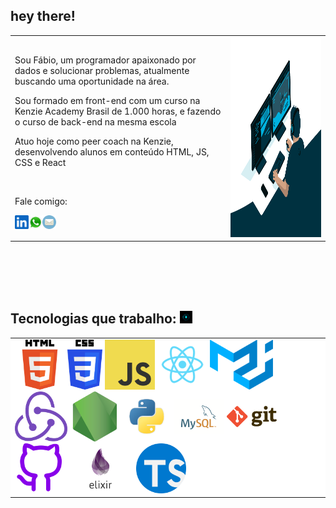 ## hey there!
  <table>
    <tr>
      <td>
          <p>Sou Fábio, um programador apaixonado por dados e solucionar problemas, atualmente buscando uma oportunidade na área.</p>
          <p> Sou formado em front-end com um curso na Kenzie Academy Brasil de 1.000 horas, e fazendo o curso de back-end na mesma escola</p>
          <p>Atuo hoje como peer coach na Kenzie, desenvolvendo alunos em conteúdo HTML, JS, CSS e React</p>
  </br>
          <p>Fale comigo:</p>
          <a href="https://www.linkedin.com/in/f%C3%A1bio-casanova-baa818237/" target="_blank">
          <img align="left" alt="Fabio LinkedIN" width="22px" src="https://raw.githubusercontent.com/fabiojcp/pics/main/linkedin.svg" />
          </a>
          <a href="https://api.whatsapp.com/send?phone=+55+5511930151064&text=Ol%C3%A1!%20Vi%20seu%20portif%C3%B3lio%20na%20internet%20e%20quero%20conhecer%20seus%20servi%C3%A7os">
          <img align="left" alt="Fabio WhatsApp" width="22px" color="green" src="https://raw.githubusercontent.com/fabiojcp/pics/main/whatsapp-logo-icone.png" />
          </a>
          <a href="mailto:fabiojcp88@gmail.com">
          <img align="left" alt="Abhishek Naidu | Twitter" width="22px" src="https://raw.githubusercontent.com/fabiojcp/pics/main/Circle-icons-mail.svg.png" />
          </a>
      </td>
      <td>
    <img alt="GIF" src="https://raw.githubusercontent.com/fabiojcp/pics/main/code.gif" width="500" height="320" />
      </td>
    </tr>
  </table>
</br>
</br>

</br>
</br>

## Tecnologias que trabalho: <img height="20" src="https://raw.githubusercontent.com/fabiojcp/pics/main/tumblr_nmzc9biHny1rhfekio1_500.gif">
<table style="background-color:#ffffff">
  <tr>
    <td>
      <code><img height="80" src="https://raw.githubusercontent.com/fabiojcp/pics/main/HTML5.png"></code>
      <code><img height="80" src="https://raw.githubusercontent.com/fabiojcp/pics/main/css-3-logo-1.png"></code>
      <code><img height="80" src="https://raw.githubusercontent.com/fabiojcp/pics/main/javascript.png"></code>
      <code><img height="80" src="https://raw.githubusercontent.com/fabiojcp/pics/main/react.png"></code>
      <code><img height="80" src="https://raw.githubusercontent.com/fabiojcp/pics/main/material-ui.png"></code>
      <code><img height="80" src="https://raw.githubusercontent.com/fabiojcp/pics/main/redux.png"></code>
      <code><img height="80" src="https://raw.githubusercontent.com/fabiojcp/pics/main/nodejs.png"></code>
      <code><img height="80" src="https://raw.githubusercontent.com/fabiojcp/pics/main/python.png"></code>
      <code><img height="80" src="https://raw.githubusercontent.com/fabiojcp/pics/main/mysql.png"></code>
      <code><img height="80" src="https://raw.githubusercontent.com/fabiojcp/pics/main/git.png"></code>
      <code><img height="80" src="https://raw.githubusercontent.com/fabiojcp/pics/main/symbole-github-violet.png"></code>
      <code><img height="80" src="https://raw.githubusercontent.com/fabiojcp/pics/main/elixir.png"></code>
      <code><img height="80" src="https://raw.githubusercontent.com/fabiojcp/pics/main/Typescript.png"></code>
    </td>
   </tr>
</table>

